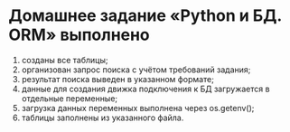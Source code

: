 # Домашнее задание «Python и БД. ORM» выполнено

1. созданы все таблицы;
2. организован запрос поиска с учётом требований задания;
3. результат поиска выведен в указанном формате;
4. данные для создания движка подключения к БД загружается в отдельные переменные;
5. загрузка данных переменных выполнена через os.getenv();
6. таблицы заполнены из указанного файла.
